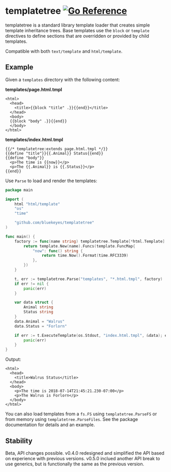 # templatetree [![Go Reference](https://pkg.go.dev/badge/github.com/bluekeyes/templatetree.svg)](https://pkg.go.dev/github.com/bluekeyes/templatetree)

templatetree is a standard library template loader that creates simple template
inheritance trees. Base templates use the `block` or `template` directives to
define sections that are overridden or provided by child templates.

Compatible with both `text/template` and `html/template`.

## Example

Given a `templates` directory with the following content:

**templates/page.html.tmpl**

    <html>
      <head>
        <title>{{block "title" .}}{{end}}</title>
      </head>
      <body>
      {{block "body" .}}{{end}}
      </body>
    </html>

**templates/index.html.tmpl**

    {{/* templatetree:extends page.html.tmpl */}}
    {{define "title"}}{{.Animal}} Status{{end}}
    {{define "body"}}
      <p>The time is {{now}}</p>
      <p>The {{.Animal}} is {{.Status}}</p>
    {{end}}


Use `Parse` to load and render the templates:

```go
package main

import (
	html "html/template"
	"os"
	"time"

	"github.com/bluekeyes/templatetree"
)

func main() {
	factory := func(name string) templatetree.Template[*html.Template] {
		return template.New(name).Funcs(template.FuncMap{
			"now": func() string {
				return time.Now().Format(time.RFC3339)
			},
		})
	}

	t, err := templatetree.Parse("templates", "*.html.tmpl", factory)
	if err != nil {
		panic(err)
	}

	var data struct {
		Animal string
		Status string
	}
	data.Animal = "Walrus"
	data.Status = "Forlorn"

	if err := t.ExecuteTemplate(os.Stdout, "index.html.tmpl", &data); err != nil {
		panic(err)
	}
}
```

Output:

    <html>
      <head>
        <title>Walrus Status</title>
      </head>
      <body>
        <p>The time is 2018-07-14T21:45:21.230-07:00</p>
        <p>The Walrus is Forlorn</p>
      </body>
    </html>

You can also load templates from a `fs.FS` using `templatetree.ParseFS` or
from memory using `templatetree.ParseFiles`. See the package documentation
for details and an example.

## Stability

Beta, API changes possible. v0.4.0 redesigned and simplified the API based on
experience with previous versions. v0.5.0 inclued another API break to use
generics, but is functionally the same as the previous version.
